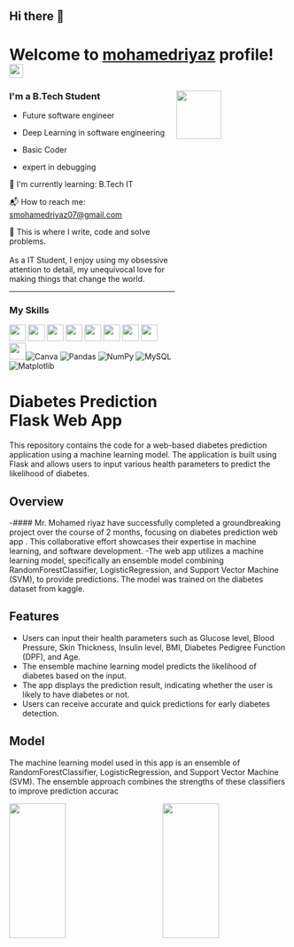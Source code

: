 ## Hi there 👋
# Welcome to [mohamedriyaz](https://github.com/mohamedriyaz-07/) profile! <a href="https://github.com/mohamedriyaz-07/"> <img src="https://media.giphy.com/media/hvRJCLFzcasrR4ia7z/giphy.gif" width="25px"></a>

### I'm a B.Tech Student   <img src="https://i.pinimg.com/originals/0c/ba/f2/0cbaf2966dbc9b332b06db462053c487.gif" height=15% width=40% align="right">

* Future software engineer
  
* Deep Learning in software engineering
  
* Basic Coder
  
* expert in debugging
  

🌱 I'm currently learning: B.Tech IT 

📬 How to reach me: [smohamedriyaz07@gmail.com](mailto:smohamedriyaz07@gmail.com)<br>

💪 This is where I write, code and solve problems.<br><br>
 As a IT Student, I enjoy using my obsessive attention to detail, my unequivocal love for making 
 things that change the world.


-------------------------------------------------------------------------------------------------------
### My Skills 
<img src="https://img.shields.io/badge/-C-blue?style=for-the-badge&logo=c&logoColor=FFFFFF" height="30"> <img src="https://img.shields.io/badge/-C++-blue?style=for-the-badge&logo=c%2B%2B&logoColor=FFFFFF" height="30"> <img src="http://img.shields.io/badge/-Python-blue?style=for-the-badge&logo=python&logoColor=FFFFFF" height="30"> <img src="https://img.shields.io/badge/-Java-blue?style=for-the-badge&logo=openjdk&logoColor=white" height="30"> <img src="http://img.shields.io/badge/-PHP-blue?style=for-the-badge&logo=php&logoColor=FFFFFF" height="30"> <img src="http://img.shields.io/badge/-Machine%20Learning-blue?style=for-the-badge&logo=machine-learning&logoColor=FFFFFF" height="30"> <img src="http://img.shields.io/badge/-Deep%20Learning-blue?style=for-the-badge&logo=deep-learning&logoColor=FFFFFF" height="30"> <img src="http://img.shields.io/badge/-Computer%20Vision-blue?style=for-the-badge&logo=computer-vision&logoColor=FFFFFF" height="30"> <img src="http://img.shields.io/badge/-MySQL-blue?style=for-the-badge&logo=mysql&logoColor=FFFFFF" height="30">![Canva](https://img.shields.io/badge/Canva-%2300C4CC.svg?style=for-the-badge&logo=Canva&logoColor=white)  ![Pandas](https://img.shields.io/badge/pandas-%23150458.svg?style=for-the-badge&logo=pandas&logoColor=white) ![NumPy](https://img.shields.io/badge/numpy-%23013243.svg?style=for-the-badge&logo=numpy&logoColor=white) ![MySQL](https://img.shields.io/badge/mysql-%2300000f.svg?style=for-the-badge&logo=mysql&logoColor=white)![Matplotlib](https://img.shields.io/badge/Matplotlib-%23ffffff.svg?style=for-the-badge&logo=Matplotlib&logoColor=black)


# Diabetes Prediction Flask Web App

This repository contains the code for a web-based diabetes prediction application using a machine learning model. The application is built using Flask and allows users to input various health parameters to predict the likelihood of diabetes.


## Overview
-#### Mr. Mohamed riyaz have successfully completed a groundbreaking project over the course of 2 months, focusing on diabetes prediction web app . This collaborative effort showcases their expertise in  machine learning, and software development.
-The web app utilizes a machine learning model, specifically an ensemble model combining RandomForestClassifier, LogisticRegression, and Support Vector Machine (SVM), to provide predictions. The model was trained on the diabetes dataset from kaggle.


## Features

- Users can input their health parameters such as Glucose level, Blood Pressure, Skin Thickness, Insulin level, BMI, Diabetes Pedigree Function (DPF), and Age.
- The ensemble machine learning model predicts the likelihood of diabetes based on the input.
- The app displays the prediction result, indicating whether the user is likely to have diabetes or not.
- Users can receive accurate and quick predictions for early diabetes detection.


## Model

The machine learning model used in this app is an ensemble of RandomForestClassifier, LogisticRegression, and Support Vector Machine (SVM). The ensemble approach combines the strengths of these classifiers to improve prediction accurac



<img src="https://www.eresvihda.es/wp-content/uploads/2023/10/Diabetes.gif" height=25% width=45% align="middle">
<img src="https://ar.inspiredpencil.com/pictures-2023/diabetes-animated-gif" height=25% width=45% align="right">


